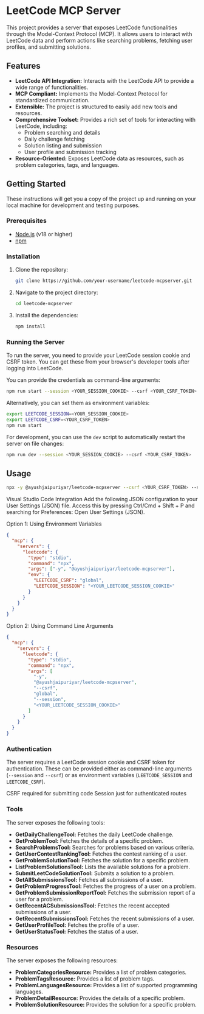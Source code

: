 # LeetCode MCP Server

This project provides a server that exposes LeetCode functionalities through the Model-Context Protocol (MCP). It allows users to interact with LeetCode data and perform actions like searching problems, fetching user profiles, and submitting solutions.

## Features

- **LeetCode API Integration:** Interacts with the LeetCode API to provide a wide range of functionalities.
- **MCP Compliant:** Implements the Model-Context Protocol for standardized communication.
- **Extensible:** The project is structured to easily add new tools and resources.
- **Comprehensive Toolset:** Provides a rich set of tools for interacting with LeetCode, including:
  - Problem searching and details
  - Daily challenge fetching
  - Solution listing and submission
  - User profile and submission tracking
- **Resource-Oriented:** Exposes LeetCode data as resources, such as problem categories, tags, and languages.

## Getting Started

These instructions will get you a copy of the project up and running on your local machine for development and testing purposes.

### Prerequisites

- [Node.js](https://nodejs.org/) (v18 or higher)
- [npm](https://npm.io/)

### Installation

1.  Clone the repository:
    ```bash
    git clone https://github.com/your-username/leetcode-mcpserver.git
    ```
2.  Navigate to the project directory:
    ```bash
    cd leetcode-mcpserver
    ```
3.  Install the dependencies:
    ```bash
    npm install
    ```

### Running the Server

To run the server, you need to provide your LeetCode session cookie and CSRF token. You can get these from your browser's developer tools after logging into LeetCode.

You can provide the credentials as command-line arguments:

```bash
npm run start --session <YOUR_SESSION_COOKIE> --csrf <YOUR_CSRF_TOKEN>
```

Alternatively, you can set them as environment variables:

```bash
export LEETCODE_SESSION=<YOUR_SESSION_COOKIE>
export LEETCODE_CSRF=<YOUR_CSRF_TOKEN>
npm run start
```

For development, you can use the `dev` script to automatically restart the server on file changes:

```bash
npm run dev --session <YOUR_SESSION_COOKIE> --csrf <YOUR_CSRF_TOKEN>
```

## Usage

```bash
npx -y @ayushjaipuriyar/leetcode-mcpserver --csrf <YOUR_CSRF_TOKEN> --session <YOUR_LEETCODE_SESSION_COOKIE>
```

Visual Studio Code Integration
Add the following JSON configuration to your User Settings (JSON) file. Access this by pressing Ctrl/Cmd + Shift + P and searching for Preferences: Open User Settings (JSON).

Option 1: Using Environment Variables

```json
{
  "mcp": {
    "servers": {
      "leetcode": {
        "type": "stdio",
        "command": "npx",
        "args": ["-y", "@ayushjaipuriyar/leetcode-mcpserver"],
        "env": {
          "LEETCODE_CSRF": "global",
          "LEETCODE_SESSION": "<YOUR_LEETCODE_SESSION_COOKIE>"
        }
      }
    }
  }
}
```

Option 2: Using Command Line Arguments

```json
{
  "mcp": {
    "servers": {
      "leetcode": {
        "type": "stdio",
        "command": "npx",
        "args": [
          "-y",
          "@ayushjaipuriyar/leetcode-mcpserver",
          "--csrf",
          "global",
          "--session",
          "<YOUR_LEETCODE_SESSION_COOKIE>"
        ]
      }
    }
  }
}
```

### Authentication

The server requires a LeetCode session cookie and CSRF token for authentication. These can be provided either as command-line arguments (`--session` and `--csrf`) or as environment variables (`LEETCODE_SESSION` and `LEETCODE_CSRF`).

CSRF required for submitting code 
Session just for authenticated routes

### Tools

The server exposes the following tools:

- **GetDailyChallengeTool:** Fetches the daily LeetCode challenge.
- **GetProblemTool:** Fetches the details of a specific problem.
- **SearchProblemsTool:** Searches for problems based on various criteria.
- **GetUserContestRankingTool:** Fetches the contest ranking of a user.
- **GetProblemSolutionTool:** Fetches the solution for a specific problem.
- **ListProblemSolutionsTool:** Lists the available solutions for a problem.
- **SubmitLeetCodeSolutionTool:** Submits a solution to a problem.
- **GetAllSubmissionsTool:** Fetches all submissions of a user.
- **GetProblemProgressTool:** Fetches the progress of a user on a problem.
- **GetProblemSubmissionReportTool:** Fetches the submission report of a user for a problem.
- **GetRecentACSubmissionsTool:** Fetches the recent accepted submissions of a user.
- **GetRecentSubmissionsTool:** Fetches the recent submissions of a user.
- **GetUserProfileTool:** Fetches the profile of a user.
- **GetUserStatusTool:** Fetches the status of a user.

### Resources

The server exposes the following resources:

- **ProblemCategoriesResource:** Provides a list of problem categories.
- **ProblemTagsResource:** Provides a list of problem tags.
- **ProblemLanguagesResource:** Provides a list of supported programming languages.
- **ProblemDetailResource:** Provides the details of a specific problem.
- **ProblemSolutionResource:** Provides the solution for a specific problem.

